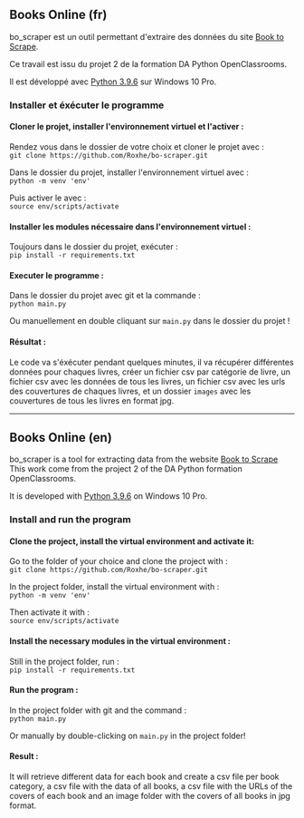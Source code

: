 ## Books Online (fr)

bo_scraper est un outil permettant d'extraire des données du site [Book to Scrape](http://books.toscrape.com/).

Ce travail est issu du projet 2 de la formation DA Python OpenClassrooms.

Il est développé avec [Python 3.9.6](https://www.python.org/downloads/release/python-396/) sur Windows 10 Pro.

### Installer et éxécuter le programme

#### Cloner le projet, installer l'environnement virtuel et l'activer :

Rendez vous dans le dossier de votre choix et cloner le projet avec : \
`git clone https://github.com/Roxhe/bo-scraper.git`

Dans le dossier du projet, installer l'environnement virtuel avec : \
`python -m venv 'env'`

Puis activer le avec : \
`source env/scripts/activate`

#### Installer les modules nécessaire dans l'environnement virtuel :

Toujours dans le dossier du projet, exécuter : \
`pip install -r requirements.txt`

#### Executer le programme :

Dans le dossier du projet avec git et la commande : \
`python main.py`

Ou manuellement en double cliquant sur `main.py` dans le dossier du projet !

#### Résultat :

Le code va s'éxécuter pendant quelques minutes, il va récupérer différentes données pour chaques livres, créer un fichier csv par catégorie de livre, un fichier csv avec les données de tous les livres, un fichier csv avec les urls des couvertures de chaques livres, et un dossier `images` avec les couvertures de tous les livres en format jpg.

---


## Books Online (en)

bo_scraper is a tool for extracting data from the website [Book to Scrape](http://books.toscrape.com/)
This work come from the project 2 of the DA Python formation OpenClassrooms.

It is developed with [Python 3.9.6](https://www.python.org/downloads/release/python-396/) on Windows 10 Pro.

### Install and run the program

#### Clone the project, install the virtual environment and activate it:

Go to the folder of your choice and clone the project with : \
`git clone https://github.com/Roxhe/bo-scraper.git`

In the project folder, install the virtual environment with : \
`python -m venv 'env'`

Then activate it with : \
`source env/scripts/activate`

#### Install the necessary modules in the virtual environment : 

Still in the project folder, run : \
`pip install -r requirements.txt`

#### Run the program :

In the project folder with git and the command : \
`python main.py`

Or manually by double-clicking on `main.py` in the project folder! 

#### Result : 

It will retrieve different data for each book and create a csv file per book category, a csv file with the data of all books, a csv file with the URLs of the covers of each book and an image folder with the covers of all books in jpg format.
